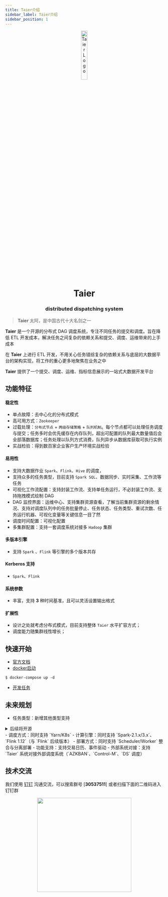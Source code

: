```yaml
---
title: Taier介绍
sidebar_label: Taier介绍
sidebar_position: 1
---
```


<div align="center">
 <img src="/Taier/img/logo.svg" width="20%" height="20%" alt="Taier Logo" />
 <h1>Taier</h1>
 <h3>distributed dispatching system</h3>
</div>

> **Taier**  太阿，是中国古代十大名剑之一

**Taier** 是一个开源的分布式 DAG 调度系统，专注不同任务的提交和调度。旨在降低 ETL 开发成本，解决任务之间复杂的依赖关系和提交、调度、运维带来的上手成本

在 **Taier** 上进行 ETL 开发，不用关心任务错综复杂的依赖关系与底层的大数据平台的架构实现，将工作的重心更多地聚焦在业务之中

**Taier** 提供了一个提交、调度、运维、指标信息展示的一站式大数据开发平台

## 功能特征

#### 稳定性

- 单点故障：去中心化的分布式模式
- 高可用方式：`Zookeeper`
- 过载处理：`分布式节点` + `两级存储策略` + `队列机制`。每个节点都可以处理任务调度与提交；任务多时会优先缓存在内存队列，超出可配置的队列最大数量值后会全部落数据库；任务处理以队列方式消费，队列异步从数据库获取可执行实例
- 实战检验：得到数百家企业客户生产环境实战检验

#### 易用性

- 支持大数据作业 `Spark`、`Flink`、`Hive` 的调度，
- 支持众多的任务类型，目前支持 `Spark SQL`、数据同步、实时采集、工作流等任务
- 可视化工作流配置：支持封装工作流、支持单任务运行，不必封装工作流、支持拖拽模式绘制 DAG
- DAG 监控界面：运维中心、支持集群资源查看，了解当前集群资源的剩余情况、支持对调度队列中的任务批量停止、任务状态、任务类型、重试次数、任务运行机器、可视化变量等关键信息一目了然
- 调度时间配置：可视化配置
- 多集群配置：支持一套调度系统对接多 `Hadoop` 集群

#### 多版本引擎

- 支持 `Spark` 、`Flink` 等引擎的多个版本共存

#### Kerberos 支持

- `Spark`、`Flink`

#### 系统参数

- 丰富，支持 **3** 种时间基准，且可以灵活设置输出格式

#### 扩展性

- 设计之处就考虑分布式模式，目前支持整体 `Taier` 水平扩容方式；
- 调度能力随集群线性增长；

## 快速开始
- [官方文档](https://dtstack.github.io/Taier/docs/guides/introduction)
- [docker启动](https://dtstack.github.io/Taier/docs/quickstart/deploy/docker#2-%E4%BD%BF%E7%94%A8docker-compose)
```shell
$ docker-compose up -d
```
- [开发任务](https://dtstack.github.io/Taier/docs/quickstart/start)

## 未来规划

- 任务类型：新增其他类型支持
<details>
  <summary>后续将开源</summary>
  <div>
    <ul>
      <li>SparkMR</li>
      <li>PySpark</li>
      <li>Jupyter</li>
      <li>TersorFlow</li>
      <li>Pytorch</li>
      <li>HadoopMR</li>
      <li>Kylin</li>
      <li>Odps</li>
    </ul>
    <div>SQL 类:</div>
    <ul>
      <li>MySQL</li>
      <li>PostgreSQL</li>
      <li>Impala</li>
      <li>Oracle</li>
      <li>SQLServer</li>
      <li>TiDB</li>
      <li>Greenplum</li>
      <li>Inceptor</li>
      <li>Kingbase</li>
      <li>Trino</li>
    </ul>
  </div>
</details>
- 调度方式：同时支持 `Yarn/K8s`
- 计算引擎：同时支持 `Spark-2.1.x/3.x`、`Flink 1.12`（与 `Flink` 后续版本）
- 部署方式：同时支持 `Scheduler/Worker` 整合与分离部署
- 功能支持：支持交易日历、事件驱动
- 外部系统对接：支持 `Taier` 系统对接外部调度系统（`AZKBAN`、`Control-M`、`DS` 调度）


## 技术交流

我们使用 [钉钉](https://www.dingtalk.com/) 沟通交流，可以搜索群号 [**30537511**] 或者扫描下面的二维码进入钉钉群

<div align="center"> 
 <img src="/Taier/img/readme/ding.jpeg" width="300" />
</div>